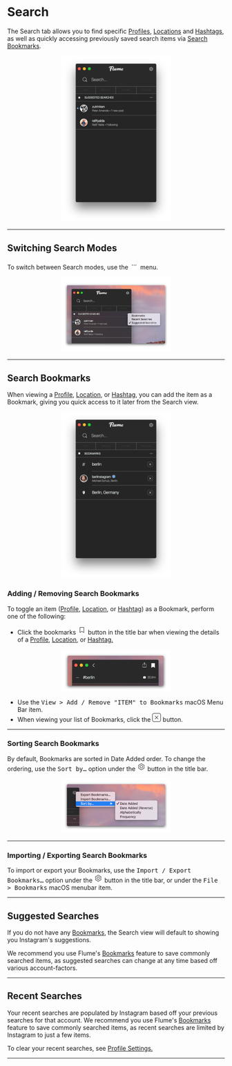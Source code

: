 # Search

The Search tab allows you to find specific [Profiles](/views/profile.md), [Locations](/views/locations.md) and [Hashtags](/views/hashtags.md), as well as quickly accessing previously saved search items via [Search Bookmarks](#search-bookmarks).

<p style="text-align: center; margin-top: 1em;"><img src="/views/assets/search.png" width="50%" height="50%" /></p>

------

## Switching Search Modes

To switch between Search modes, use the <img src="/views/assets/actions-menu.png" width="20" height="20" /> menu.

<p style="text-align: center; margin-top: 1em;"><img src="/views/assets/search-modes.png" width="50%" height="50%" /></p>

------

## Search Bookmarks

When viewing a [Profile](/views/profile.md), [Location](/views/locations.md), or [Hashtag](/views/hashtags.md), you can add the item as a Bookmark, giving you quick access to it later from the Search view. 

<p style="text-align: center; margin-top: 1em;"><img src="/views/assets/bookmarks.png" width="50%" height="50%" /></p>

### Adding / Removing Search Bookmarks

To toggle an item ([Profile](/views/profile.md), [Location](/views/locations.md), or [Hashtag](/views/hashtags.md)) as a Bookmark, perform one of the following: 

- Click the bookmarks <img src="/views/assets/bookmark.png" width="20" height="20" /> button in the title bar when viewing the details of a [Profile](/views/profile.md), [Location](/views/locations.md), or [Hashtag.](/views/hashtags.md)

<p style="text-align: center; margin-top: 1em;"><img src="/views/assets/bookmark-toggle.png" width="50%" height="50%" /></p>


- Use the <kbd>View > Add / Remove "ITEM" to Bookmarks</kbd> macOS Menu Bar item.
- When viewing your list of Bookmarks, click the <img src="/views/assets/actions-dismiss.png" width="20" height="20" /> button.

------

### Sorting Search Bookmarks

By default, Bookmarks are sorted in Date Added order. To change the ordering, use the <kbd>Sort by…</kbd> option under the <img src="/views/assets/settings.png" width="20" height="20" /> button in the title bar.

<p style="text-align: center; margin-top: 1em;"><img src="/views/assets/bookmarks-sorting.png" width="50%" height="50%" /></p>

------

### Importing / Exporting Search Bookmarks

To import or export your Bookmarks, use the <kbd>Import / Export Bookmarks…</kbd> option under the <img src="/views/assets/settings.png" width="20" height="20" /> button in the title bar, or under the <kbd>File > Bookmarks</kbd> macOS menubar item.

------

## Suggested Searches

If you do not have any [Bookmarks](#bookmarks), the Search view will default to showing you Instagram's suggestions.

We recommend you use Flume's [Bookmarks](#bookmarks) feature to save commonly searched items, as suggested searches can change at any time based off various account-factors.

------

## Recent Searches

Your recent searches are populated by Instagram based off your previous searches for that account. We recommend you use Flume's [Bookmarks](#bookmarks) feature to save commonly searched items, as recent searches are limited by Instagram to just a few items.

To clear your recent searches, see [Profile Settings.](/views/profile/settings.md)

------
